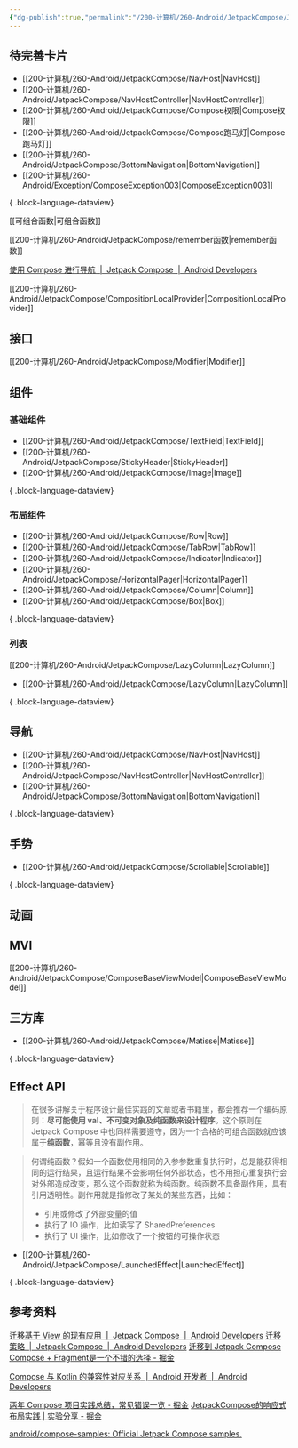 ```yaml
---
{"dg-publish":true,"permalink":"/200-计算机/260-Android/JetpackCompose/JetpackCompose/","tags":["Android/Compose"],"noteIcon":""}
---
```


## 待完善卡片
- [[200-计算机/260-Android/JetpackCompose/NavHost\|NavHost]]
- [[200-计算机/260-Android/JetpackCompose/NavHostController\|NavHostController]]
- [[200-计算机/260-Android/JetpackCompose/Compose权限\|Compose权限]]
- [[200-计算机/260-Android/JetpackCompose/Compose跑马灯\|Compose跑马灯]]
- [[200-计算机/260-Android/JetpackCompose/BottomNavigation\|BottomNavigation]]
- [[200-计算机/260-Android/Exception/ComposeException003\|ComposeException003]]

{ .block-language-dataview}

[[可组合函数\|可组合函数]]

[[200-计算机/260-Android/JetpackCompose/remember函数\|remember函数]]


[使用 Compose 进行导航  |  Jetpack Compose  |  Android Developers](https://developer.android.com/jetpack/compose/navigation?hl=zh-cn)

[[200-计算机/260-Android/JetpackCompose/CompositionLocalProvider\|CompositionLocalProvider]]
## 接口
[[200-计算机/260-Android/JetpackCompose/Modifier\|Modifier]]
## 组件
### 基础组件


- [[200-计算机/260-Android/JetpackCompose/TextField\|TextField]]
- [[200-计算机/260-Android/JetpackCompose/StickyHeader\|StickyHeader]]
- [[200-计算机/260-Android/JetpackCompose/Image\|Image]]

{ .block-language-dataview}
### 布局组件

- [[200-计算机/260-Android/JetpackCompose/Row\|Row]]
- [[200-计算机/260-Android/JetpackCompose/TabRow\|TabRow]]
- [[200-计算机/260-Android/JetpackCompose/Indicator\|Indicator]]
- [[200-计算机/260-Android/JetpackCompose/HorizontalPager\|HorizontalPager]]
- [[200-计算机/260-Android/JetpackCompose/Column\|Column]]
- [[200-计算机/260-Android/JetpackCompose/Box\|Box]]

{ .block-language-dataview}


### 列表
[[200-计算机/260-Android/JetpackCompose/LazyColumn\|LazyColumn]]

- [[200-计算机/260-Android/JetpackCompose/LazyColumn\|LazyColumn]]

{ .block-language-dataview}
## 导航

- [[200-计算机/260-Android/JetpackCompose/NavHost\|NavHost]]
- [[200-计算机/260-Android/JetpackCompose/NavHostController\|NavHostController]]
- [[200-计算机/260-Android/JetpackCompose/BottomNavigation\|BottomNavigation]]

{ .block-language-dataview}

## 手势

- [[200-计算机/260-Android/JetpackCompose/Scrollable\|Scrollable]]

{ .block-language-dataview}

## 动画

## MVI
[[200-计算机/260-Android/JetpackCompose/ComposeBaseViewModel\|ComposeBaseViewModel]]

## 三方库
- [[200-计算机/260-Android/JetpackCompose/Matisse\|Matisse]]

{ .block-language-dataview}

## Effect API
>在很多讲解关于程序设计最佳实践的文章或者书籍里，都会推荐一个编码原则：**尽可能使用 val、不可变对象及纯函数来设计程序**。这个原则在 Jetpack Compose 中也同样需要遵守，因为一个合格的可组合函数就应该属于**纯函数**，幂等且没有副作用。


>何谓纯函数？假如一个函数使用相同的入参参数重复执行时，总是能获得相同的运行结果，且运行结果不会影响任何外部状态，也不用担心重复执行会对外部造成改变，那么这个函数就称为纯函数。纯函数不具备副作用，具有引用透明性。副作用就是指修改了某处的某些东西，比如：
>- 引用或修改了外部变量的值
>- 执行了 IO 操作，比如读写了 SharedPreferences
>- 执行了 UI 操作，比如修改了一个按钮的可操作状态

- [[200-计算机/260-Android/JetpackCompose/LaunchedEffect\|LaunchedEffect]]

{ .block-language-dataview}
## 参考资料
[迁移基于 View 的现有应用  |  Jetpack Compose  |  Android Developers](https://developer.android.com/jetpack/compose/migrate?hl=zh-cn)
[迁移策略  |  Jetpack Compose  |  Android Developers](https://developer.android.com/jetpack/compose/migrate/strategy?hl=zh-cn)
[迁移到 Jetpack Compose](https://developer.android.com/codelabs/jetpack-compose-migration?hl=zh-cn#0)
[Compose + Fragment是一个不错的选择 - 掘金](https://juejin.cn/post/7179590175515738168#comment)

[Compose 与 Kotlin 的兼容性对应关系  |  Android 开发者  |  Android Developers](https://developer.android.com/jetpack/androidx/releases/compose-kotlin?hl=zh-cn)

[两年 Compose 项目实践总结，常见错误一览 - 掘金](https://juejin.cn/post/7139864943918055432)
[JetpackCompose的响应式布局实践 | 实验分享 - 掘金](https://juejin.cn/post/7307838693145903138)


[android/compose-samples: Official Jetpack Compose samples.](https://github.com/android/compose-samples)